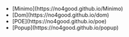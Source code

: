 <ul>
<li>[Minimo](https://no4good.github.io/Minimo)</li>
<li>[Dom](https://no4good.github.io/dom)</li>
<li>[POE](https://no4good.github.io/poe)</li>
<li>[Popup](https://no4good.github.io/popup)</li>
</ul> 
